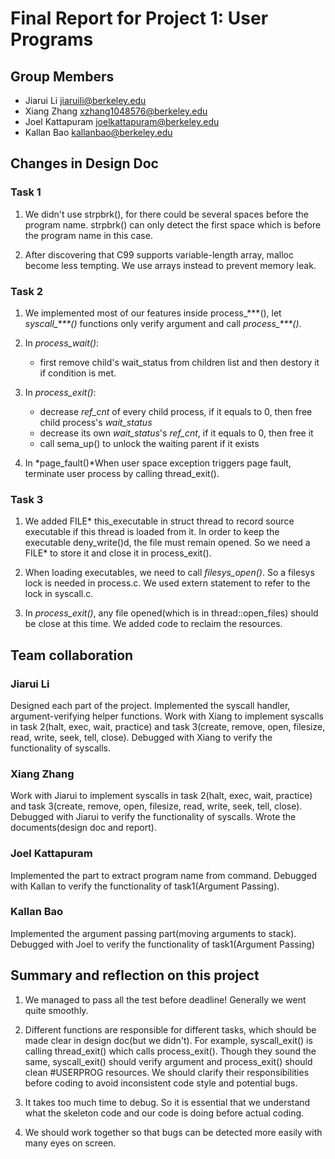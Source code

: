 Final Report for Project 1: User Programs
=========================================

## Group Members

* Jiarui Li <jiaruili@berkeley.edu>
* Xiang Zhang <xzhang1048576@berkeley.edu>
* Joel Kattapuram <joelkattapuram@berkeley.edu>
* Kallan Bao <kallanbao@berkeley.edu>

## Changes in Design Doc

### Task 1

1. We didn't use strpbrk(), for there could be several spaces before the program name. strpbrk() can only detect the first space which is before the program name in this case.

2. After discovering that C99 supports variable-length array, malloc become less tempting. We use arrays instead to prevent memory leak.

### Task 2

1. We implemented most of our features inside process_\*\*\*(), let *syscall_\*\*\*()* functions only verify argument and call *process_\*\*\*()*.

2. In *process_wait()*:
    + first remove child's wait_status from children list and then destory it if condition is met.

3. In *process_exit()*:
    + decrease *ref_cnt* of every child process, if it equals to 0, then free child process's *wait_status*
    + decrease its own *wait_status*'s *ref_cnt*, if it equals to 0, then free it
    + call sema_up() to unlock the waiting parent if it exists

4. In *page_fault()*When user space exception triggers page fault, terminate user process by calling thread_exit(). 

### Task 3

1. We added FILE* this_executable in struct thread to record source executable if this thread is loaded from it. In order to keep the executable deny_write()d, the file must remain opened. So we need a FILE* to store it and close it in process_exit().

2. When loading executables, we need to call *filesys_open()*. So a filesys lock is needed in process.c. We used extern statement to refer to the lock in syscall.c.

3. In *process_exit()*, any file opened(which is in thread::open_files) should be close at this time. We added code to reclaim the resources.

## Team collaboration

### Jiarui Li
Designed each part of the project. Implemented the syscall handler, argument-verifying helper functions. Work with Xiang to implement syscalls in task 2(halt, exec, wait, practice) and task 3(create, remove, open, filesize, read, write, seek, tell, close). Debugged with Xiang to verify the functionality of syscalls. 

### Xiang Zhang
Work with Jiarui to implement syscalls in task 2(halt, exec, wait, practice) and task 3(create, remove, open, filesize, read, write, seek, tell, close). Debugged with Jiarui to verify the functionality of syscalls. Wrote the documents(design doc and report).

### Joel Kattapuram
Implemented the part to extract program name from command. Debugged with Kallan to verify the functionality of task1(Argument Passing).

### Kallan Bao
Implemented the argument passing part(moving arguments to stack). Debugged with Joel to verify the functionality of task1(Argument Passing)

## Summary and reflection on this project

1. We managed to pass all the test before deadline! Generally we went quite smoothly.

2. Different functions are responsible for different tasks, which should be made clear in design doc(but we didn't). For example, syscall_exit() is calling thread_exit() which calls process_exit(). Though they sound the same, syscall_exit() should verify argument and process_exit() should clean #USERPROG resources. We should clarify their responsibilities before coding to avoid inconsistent code style and potential bugs.

3. It takes too much time to debug. So it is essential that we understand what the skeleton code and our code is doing before actual coding.

4. We should work together so that bugs can be detected more easily with many eyes on screen.

